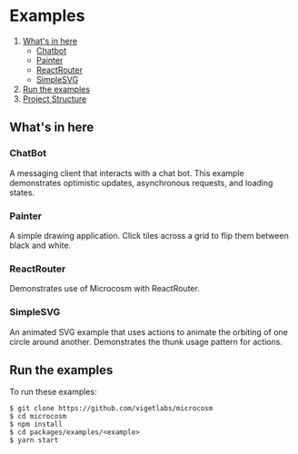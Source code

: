 # Examples

1.  [What's in here](whats-in-here)
    * [Chatbot](chatbot)
    * [Painter](painter)
    * [ReactRouter](reactrouter)
    * [SimpleSVG](simplesvg)
2.  [Run the examples](run-the-examples)
3.  [Project Structure](project-structure)

## What's in here

### ChatBot

A messaging client that interacts with a chat bot. This example demonstrates optimistic updates, asynchronous requests, and loading states.

### Painter

A simple drawing application. Click tiles across a grid to flip them between black and white.

### ReactRouter

Demonstrates use of Microcosm with ReactRouter.

### SimpleSVG

An animated SVG example that uses actions to animate the orbiting of one circle around another. Demonstrates the thunk usage pattern for actions.

## Run the examples

To run these examples:

```
$ git clone https://github.com/vigetlabs/microcosm
$ cd microcosm
$ npm install
$ cd packages/examples/<example>
$ yarn start
```
